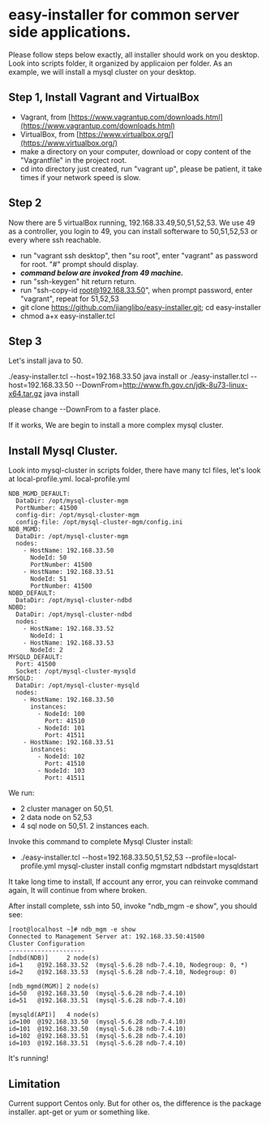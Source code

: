 # easy-installer for common server side applications.

Please follow steps below exactly, all installer should work on you desktop.
Look into scripts folder, it organized by applicaion per folder. As an example, we will install a mysql cluster on your desktop.

## Step 1, Install Vagrant and VirtualBox
* Vagrant, from [https://www.vagrantup.com/downloads.html](https://www.vagrantup.com/downloads.html)
* VirtualBox, from [https://www.virtualbox.org/](https://www.virtualbox.org/)
* make a directory on your computer, download or copy content of the "Vagrantfile" in the project root.
* cd into directory just created, run "vagrant up", please be patient, it take times if your network speed is slow.

## Step 2
Now there are 5 virtualBox running, 192.168.33.49,50,51,52,53. We use 49 as a controller, you login to 49, you can install softerware to 50,51,52,53 or every where ssh reachable.

* run "vagrant ssh desktop", then "su root", enter "vagrant" as password for root. "#" prompt should display.
* ***command below are invoked from 49 machine.***
* run "ssh-keygen" hit return return.
* run "ssh-copy-id root@192.168.33.50", when prompt password, enter "vagrant", repeat for 51,52,53
* git clone https://github.com/jianglibo/easy-installer.git; cd easy-installer
* chmod a+x easy-installer.tcl

## Step 3
Let's install java to 50.

./easy-installer.tcl --host=192.168.33.50 java install
or
./easy-installer.tcl --host=192.168.33.50 --DownFrom=http://www.fh.gov.cn/jdk-8u73-linux-x64.tar.gz java install

please change --DownFrom to a faster place.

If it works, We are begin to install a more complex mysql cluster.

## Install Mysql Cluster.

Look into mysql-cluster in scripts folder, there have many tcl files, let's look at local-profile.yml.
local-profile.yml
```
NDB_MGMD_DEFAULT:
  DataDir: /opt/mysql-cluster-mgm
  PortNumber: 41500
  config-dir: /opt/mysql-cluster-mgm
  config-file: /opt/mysql-cluster-mgm/config.ini
NDB_MGMD:
  DataDir: /opt/mysql-cluster-mgm
  nodes:
    - HostName: 192.168.33.50
      NodeId: 50
      PortNumber: 41500
    - HostName: 192.168.33.51
      NodeId: 51
      PortNumber: 41500
NDBD_DEFAULT:
  DataDir: /opt/mysql-cluster-ndbd
NDBD:
  DataDir: /opt/mysql-cluster-ndbd
  nodes:
    - HostName: 192.168.33.52
      NodeId: 1
    - HostName: 192.168.33.53
      NodeId: 2
MYSQLD_DEFAULT:
  Port: 41500
  Socket: /opt/mysql-cluster-mysqld
MYSQLD:
  DataDir: /opt/mysql-cluster-mysqld
  nodes:
    - HostName: 192.168.33.50
      instances:
        - NodeId: 100
          Port: 41510
        - NodeId: 101
          Port: 41511
    - HostName: 192.168.33.51
      instances:
        - NodeId: 102
          Port: 41510
        - NodeId: 103
          Port: 41511

```
We run:
* 2 cluster manager on 50,51.
* 2 data node on 52,53
* 4 sql node on 50,51. 2 instances each.

Invoke this command to complete Mysql Cluster install:

* ./easy-installer.tcl --host=192.168.33.50,51,52,53 --profile=local-profile.yml mysql-cluster install config mgmstart ndbdstart mysqldstart

It take long time to install, If account any error, you can reinvoke command again, It will continue from where broken.

After install complete, ssh into 50, invoke "ndb_mgm -e show", you should see:

```
[root@localhost ~]# ndb_mgm -e show
Connected to Management Server at: 192.168.33.50:41500
Cluster Configuration
---------------------
[ndbd(NDB)]     2 node(s)
id=1    @192.168.33.52  (mysql-5.6.28 ndb-7.4.10, Nodegroup: 0, *)
id=2    @192.168.33.53  (mysql-5.6.28 ndb-7.4.10, Nodegroup: 0)

[ndb_mgmd(MGM)] 2 node(s)
id=50   @192.168.33.50  (mysql-5.6.28 ndb-7.4.10)
id=51   @192.168.33.51  (mysql-5.6.28 ndb-7.4.10)

[mysqld(API)]   4 node(s)
id=100  @192.168.33.50  (mysql-5.6.28 ndb-7.4.10)
id=101  @192.168.33.50  (mysql-5.6.28 ndb-7.4.10)
id=102  @192.168.33.51  (mysql-5.6.28 ndb-7.4.10)
id=103  @192.168.33.51  (mysql-5.6.28 ndb-7.4.10)
```
It's running!

## Limitation

Current support Centos only. But for other os, the difference is the package installer. apt-get or yum or something like.
